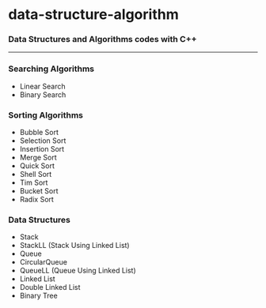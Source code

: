 # data-structure-algorithm
### Data Structures and Algorithms codes with C++
---
### Searching Algorithms
- Linear Search
- Binary Search
### Sorting Algorithms
- Bubble Sort
- Selection Sort
- Insertion Sort
- Merge Sort
- Quick Sort
- Shell Sort
- Tim Sort
- Bucket Sort
- Radix Sort
### Data Structures
- Stack
- StackLL (Stack Using Linked List)
- Queue
- CircularQueue
- QueueLL (Queue Using Linked List)
- Linked List
- Double Linked List
- Binary Tree
